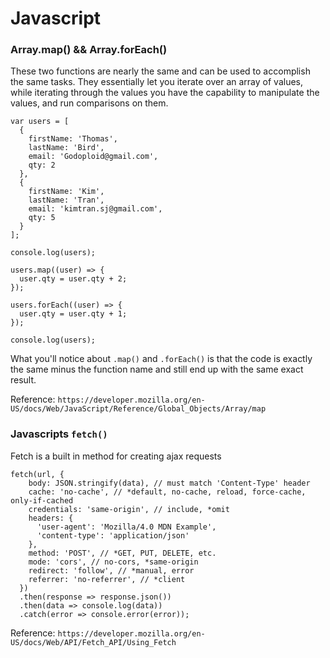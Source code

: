 # Javascript

### Array.map() && Array.forEach()
These two functions are nearly the same and can be used to accomplish the same tasks. They essentially let you iterate over an array of values, while iterating through the values you have the capability to manipulate the values, and run comparisons on them.

```
var users = [
  {
    firstName: 'Thomas',
    lastName: 'Bird',
    email: 'Godoploid@gmail.com',
    qty: 2
  },
  {
    firstName: 'Kim',
    lastName: 'Tran',
    email: 'kimtran.sj@gmail.com',
    qty: 5
  }
];

console.log(users);

users.map((user) => {
  user.qty = user.qty + 2;
});

users.forEach((user) => {
  user.qty = user.qty + 1;
});

console.log(users);
```

What you'll notice about `.map()` and `.forEach()` is that the code is exactly the same minus the function name and still end up with the same exact result.

Reference: `https://developer.mozilla.org/en-US/docs/Web/JavaScript/Reference/Global_Objects/Array/map`

### Javascripts `fetch()`

Fetch is a built in method for creating ajax requests

```
fetch(url, {
    body: JSON.stringify(data), // must match 'Content-Type' header
    cache: 'no-cache', // *default, no-cache, reload, force-cache, only-if-cached
    credentials: 'same-origin', // include, *omit
    headers: {
      'user-agent': 'Mozilla/4.0 MDN Example',
      'content-type': 'application/json'
    },
    method: 'POST', // *GET, PUT, DELETE, etc.
    mode: 'cors', // no-cors, *same-origin
    redirect: 'follow', // *manual, error
    referrer: 'no-referrer', // *client
  })
  .then(response => response.json())
  .then(data => console.log(data)) 
  .catch(error => console.error(error));
```

Reference: `https://developer.mozilla.org/en-US/docs/Web/API/Fetch_API/Using_Fetch`
